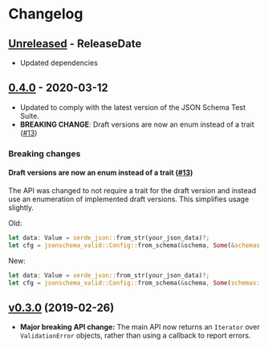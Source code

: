 # Changelog

<!-- next-header -->

## [Unreleased](https://github.com/mdboom/jsonschema-valid/compare/v0.4.0...master) - ReleaseDate

* Updated dependencies

## [0.4.0](https://github.com/mdboom/jsonschema-valid/compare/v0.3.0...v0.4.0) - 2020-03-12

* Updated to comply with the latest version of the JSON Schema Test Suite.
* **BREAKING CHANGE**: Draft versions are now an enum instead of a trait ([#13](https://github.com/mdboom/jsonschema-valid/pull/13))

### Breaking changes

#### Draft versions are now an enum instead of a trait ([#13](https://github.com/mdboom/jsonschema-valid/pull/13))

The API was changed to not require a trait for the draft version and instead use an enumeration of implemented draft versions.
This simplifies usage slightly.

Old:

```rust
let data: Value = serde_json::from_str(your_json_data)?;
let cfg = jsonschema_valid::Config::from_schema(&schema, Some(&schemas::Draft6))?;
```

New:

```rust
let data: Value = serde_json::from_str(your_json_data)?;
let cfg = jsonschema_valid::Config::from_schema(&schema, Some(schemas::Draft::Draft6))?;
```

## [v0.3.0](https://github.com/mdboom/jsonschema-valid/compare/0.2.0...v0.3.0) (2019-02-26)

* **Major breaking API change:** The main API now returns an `Iterator` over
  `ValidationError` objects, rather than using a callback to report errors.

